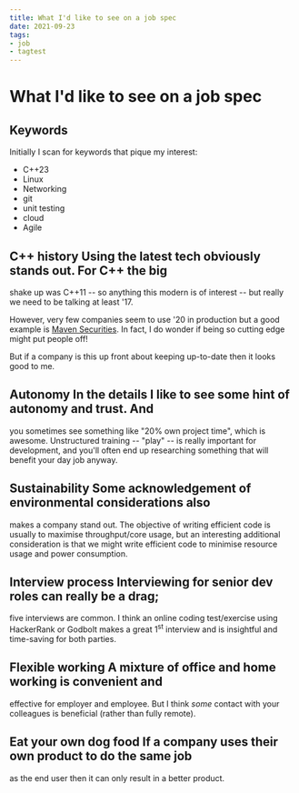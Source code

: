```yaml
---
title: What I'd like to see on a job spec
date: 2021-09-23
tags:
- job
- tagtest
---
```


# What I'd like to see on a job spec

## Keywords
Initially I scan for keywords that pique my interest:
- C++23
- Linux
- Networking
- git
- unit testing
- cloud
- Agile

## C++ history Using the latest tech obviously stands out. For C++ the big
shake up was C++11 -- so anything this modern is of interest -- but really we
need to be talking at least '17.

However, very few companies seem to use '20 in production but a good example is
[Maven Securities](https://www.mavensecurities.com/maven-on-c/). In fact, I do
wonder if being so cutting edge might put people off!

But if a company is this up front about keeping up-to-date then it looks good
to me.

## Autonomy In the details I like to see some hint of autonomy and trust. And
you sometimes see something like "20% own project time", which is awesome.
Unstructured training -- "play" -- is really important for development, and
you'll often end up researching something that will benefit your day job
anyway.

## Sustainability Some acknowledgement of environmental considerations also
makes a company stand out. The objective of writing efficient code is usually
to maximise throughput/core usage, but an interesting additional consideration
is that we might write efficient code to minimise resource usage and power
consumption.

## Interview process Interviewing for senior dev roles can really be a drag;
five interviews are common. I think an online coding test/exercise using
HackerRank or Godbolt makes a great 1<sup>st</sup> interview and is insightful
and time-saving for both parties.

## Flexible working A mixture of office and home working is convenient and
effective for employer and employee. But I think _some_ contact with your
colleagues is beneficial (rather than fully remote).

## Eat your own dog food If a company uses their own product to do the same job
as the end user then it can only result in a better product.

